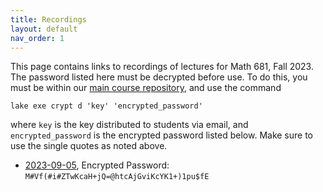 ```yaml
---
title: Recordings
layout: default
nav_order: 1
---
```


This page contains links to recordings of lectures for Math 681, Fall 2023.
The password listed here must be decrypted before use.
To do this, you must be within our [main course repository](https://github.com/formal-mathematics/formalization-of-mathematics), and use the command 

```lean
lake exe crypt d 'key' 'encrypted_password'
```

where `key` is the key distributed to students via email, and `encrypted_password` is the encrypted password listed below.
Make sure to use the single quotes as noted above.

- [2023-09-05](https://ualberta-ca.zoom.us/rec/share/-MOr1uIy2kZSK91w1nF3eS76wfm_Ngunb-DkTi6ORqDHSikVOxJmoWmYapjtBzjV.Fv22Qo9Acay3rqS0), Encrypted Password: `M#Vf(#i#ZTwKcaH+jQ=@htcAjGviKcYK1+)1pu$fE`
